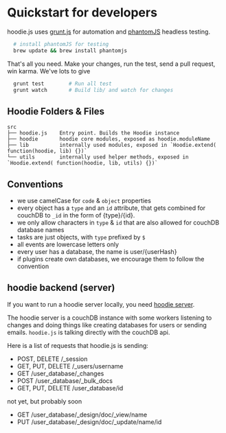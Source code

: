 Quickstart for developers
=========================

hoodie.js uses [grunt.js](http://gruntjs.com) for automation and [phantomJS](http://phantomjs.org/) headless testing.

```bash
  # install phantomJS for testing
  brew update && brew install phantomjs
```

That's all you need. Make your changes, run the test, send a pull request, win karma. We've lots to give

```bash
  grunt test        # Run all test
  grunt watch       # Build lib/ and watch for changes
```


Hoodie Folders & Files
----------------------

```
src
├── hoodie.js    Entry point. Builds the Hoodie instance
├── hoodie       hoodie core modules, exposed as hoodie.moduleName
├── lib          internally used modules, exposed in `Hoodie.extend( function(hoodie, lib) {})`
└── utils        internally used helper methods, exposed in `Hoodie.extend( function(hoodie, lib, utils) {})`
```


Conventions
-------------

* we use camelCase for `code` & `object` properties
* every object has a `type` and an `id` attribute, that gets combined for couchDB to `_id` in the form of {type}/{id}.
* we only allow characters in `type` & `id` that are also allowed for couchDB database names
* tasks are just objects, with `type` prefixed by `$`
* all events are lowercase letters only
* every user has a database, the name is user/{userHash}
* if plugins create own databases, we encourage them to follow the convention


hoodie backend (server)
-----------------------

If you want to run a hoodie server locally, you need [hoodie server](https://github.com/hoodiehq/hoodie-server).

The hoodie server is a couchDB instance with some workers listening to changes and doing things like
creating databases for users or sending emails. `hoodie.js` is talking directly with the couchDB api.

Here is a list of requests that hoodie.js is sending:

* POST, DELETE /_session
* GET, PUT, DELETE /_users/username
* GET /user_database/_changes
* POST /user_database/_bulk_docs
* GET, PUT, DELETE /user_database/id

not yet, but probably soon

* GET /user_database/_design/doc/_view/name
* PUT /user_database/_design/doc/_update/name/id

